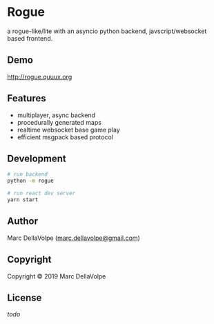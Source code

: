 # Rogue

a rogue-like/lite with an asyncio python backend, javscript/websocket based frontend.

## Demo

http://rogue.quuux.org

## Features

- multiplayer, async backend
- procedurally generated maps
- realtime websocket base game play
- efficient msgpack based protocol

## Development

```bash
# run backend
python -m rogue

# run react dev server
yarn start
```

## Author

Marc DellaVolpe  (marc.dellavolpe@gmail.com)

## Copyright

Copyright &copy; 2019 Marc DellaVolpe

## License

_todo_
